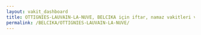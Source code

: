 ```yaml
---
layout: vakit_dashboard
title: OTTIGNIES-LAUVAIN-LA-NUVE, BELCIKA için iftar, namaz vakitleri ve hava durumu - ilçe/eyalet seç
permalink: /BELCIKA/OTTIGNIES-LAUVAIN-LA-NUVE/
---
```


<script type="text/javascript">
  var GLOBAL_COUNTRY = 'BELCIKA';
  var GLOBAL_CITY = 'OTTIGNIES-LAUVAIN-LA-NUVE';
  var GLOBAL_STATE = '';
  var lat = 72;
  var lon = 21;
</script>
